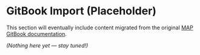 # GitBook Import (Placeholder)

This section will eventually include content migrated from the original [MAP GitBook documentation](https://evomimic.gitbook.io/map-book/).

_(Nothing here yet — stay tuned!)_